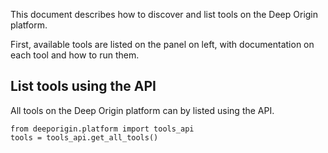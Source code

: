 This document describes how to discover and list tools on the Deep Origin platform. 

First, available tools are listed on the panel on left, with documentation on each tool and how to run them. 

## List tools using the API

All tools on the Deep Origin platform can by listed using the API.

```{.python notest}
from deeporigin.platform import tools_api
tools = tools_api.get_all_tools()
```
